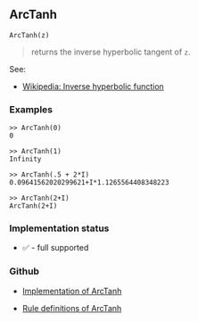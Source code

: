 ## ArcTanh

```
ArcTanh(z)
```

> returns the inverse hyperbolic tangent of `z`.

See:
* [Wikipedia: Inverse hyperbolic function](https://en.wikipedia.org/wiki/Inverse_hyperbolic_function)

### Examples

``` 
>> ArcTanh(0)    
0  

>> ArcTanh(1)    
Infinity    
  
>> ArcTanh(.5 + 2*I)
0.09641562020299621+I*1.1265564408348223  

>> ArcTanh(2+I)    
ArcTanh(2+I)
```






### Implementation status

* &#x2705; - full supported

### Github

* [Implementation of ArcTanh](https://github.com/axkr/symja_android_library/blob/master/symja_android_library/matheclipse-core/src/main/java/org/matheclipse/core/builtin/ExpTrigsFunctions.java#L1091) 

* [Rule definitions of ArcTanh](https://github.com/axkr/symja_android_library/blob/master/symja_android_library/rules/ArcTanhRules.m) 
